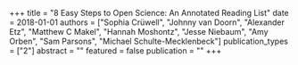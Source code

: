 +++
title = "8 Easy Steps to Open Science: An Annotated Reading List"
date = 2018-01-01
authors = ["Sophia Crüwell", "Johnny van Doorn", "Alexander Etz", "Matthew C Makel", "Hannah Moshontz", "Jesse Niebaum", "Amy Orben", "Sam Parsons", "Michael Schulte-Mecklenbeck"]
publication_types = ["2"]
abstract = ""
featured = false
publication = ""
+++

